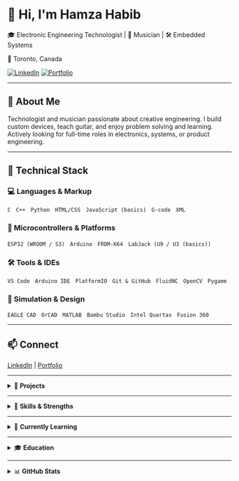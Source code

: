 # 👋 Hi, I'm Hamza Habib

🎓 Electronic Engineering Technologist | 🎸 Musician | 🛠 Embedded Systems 
 
📍 Toronto, Canada  

[![LinkedIn](https://img.shields.io/badge/LinkedIn-blue?logo=linkedin&style=flat-square)](https://www.linkedin.com/in/habib13352)
[![Portfolio](https://img.shields.io/badge/Portfolio-Visit-green?style=flat-square)](https://hhabib6.myportfolio.com)

---

## 🌟 About Me

Technologist and musician passionate about creative engineering. I build custom devices, teach guitar, and enjoy problem solving and learning. Actively looking for full-time roles in electronics, systems, or product engineering.

---

## 🧰 Technical Stack

### 💻 Languages & Markup  
`C` &nbsp; `C++` &nbsp; `Python` &nbsp; `HTML/CSS` &nbsp; `JavaScript (basics)` &nbsp; `G-code` &nbsp; `XML`

### 🔌 Microcontrollers & Platforms  
`ESP32 (WROOM / S3)` &nbsp; `Arduino` &nbsp; `FRDM-K64` &nbsp; `LabJack (U9 / U3 (basics))`

### 🛠 Tools & IDEs  
`VS Code` &nbsp; `Arduino IDE` &nbsp; `PlatformIO` &nbsp; `Git & GitHub` &nbsp; `FluidNC` &nbsp; `OpenCV` &nbsp; `Pygame`

### 📐 Simulation & Design  
`EAGLE CAD` &nbsp; `OrCAD` &nbsp; `MATLAB` &nbsp; `Bambu Studio` &nbsp; `Intel Quartas` &nbsp; `Fusion 360`

---

## 📫 Connect

[LinkedIn](https://www.linkedin.com/in/habib13352) | [Portfolio](https://hhabib6.myportfolio.com)

---

<details>
  <summary>📁 <strong>Projects</strong></summary>

- 🔧 **SketchNC:** DIY CNC plotter with ESP32 + webcam  
- 🎸 **Custom Audio Gear:** Built an electric guitar & amp  
- 📦 **Inventory System:** Digital tracker in C  
- 📡 **AM/FM Systems:** AM generator & FM antenna (hardware & simulation)  
- ⚙️ **DC Motor Test Board:** LabJack U3 safety logic, speed control, direction

</details>

---

<details>
  <summary>🧠 <strong>Skills & Strengths</strong></summary>
 
**Electronics & Hardware:**  
Circuit design, RF systems, analog/digital components, motor control, soldering, PCB layout, breadboard, wiring

**Embedded & Automation:**  
ESP32, FRDM-K64, FPGA (VHDL, SystemVerilog), PLC programming, I2C, Kuka robotics, MATLAB, control systems

**Tools & Software:**  
Autodesk Fusion 360, Siemens TIA Portal, OrCAD, Visual Studio, Microsoft Office, Google Docs

**Strengths:**  
Problem solving, attention to detail, teamwork, creativity, communication

</details>

---

<details>
  <summary>🔧 <strong>Currently Learning</strong></summary>

- JavaScript & full-stack basics (REST, React)  
- Jekyll & GitHub Pages (custom sites)  
- Python automation (G-code, image processing)  
- ESP32 & CNC control (FluidNC, SD logging)  
- AI tools (Demucs, OpenAI API)  
- Git, testing, and embedded systems (C/C++)

</details>

---

<details>
  <summary>🎓 <strong>Education</strong></summary>

- **Seneca Polytechnic:** Adv. Diploma, Electronic Engineering Technology (2024)  
- **York University:** BFA Music (2022)

</details>

---

<details>
  <summary>📊 <strong>GitHub Stats</strong></summary>

<p align="center">
  <img src="https://github-readme-stats.vercel.app/api/top-langs/?username=habib13352&layout=compact&theme=tokyonight&hide_border=true" alt="Top Languages" />
</p>
<p align="center">
  <img src="https://github-readme-streak-stats.herokuapp.com?user=habib13352&theme=tokyonight&hide_border=true&date_format=M%20j%5B%2C%20Y%5D" alt="GitHub Streak" />
</p>
<p align="center">
  <img src="https://github-readme-stats.vercel.app/api?username=habib13352&show_icons=true&theme=tokyonight&border_radius=15&icon_color=ff79c6&title_color=ffb86c&text_color=bd93f9&bg_color=1e1e2e" alt="GitHub Stats" />
</p>

</details>

